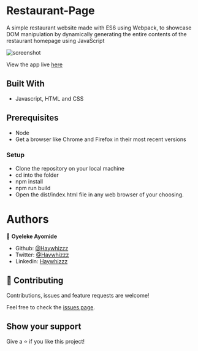 # Restaurant-Page
A simple restaurant website made with ES6 using Webpack, to showcase DOM manipulation by dynamically generating the entire contents of the restaurant homepage using JavaScript

![screenshot](./images/Screenshot.png)

View the app live [here](https://raw.githack.com/somoye123/Resturant-page/master/dist/index.html)

## Built With

- Javascript, HTML and CSS

## Prerequisites

- Node
- Get a browser like Chrome and Firefox in their most recent versions

### Setup

- Clone the repository on your local machine
- cd into the folder
- npm install
- npm run build
- Open the dist/index.html file in any web browser of your choosing.

# Authors

👤 **Oyeleke Ayomide**

- Github: [@Haywhizzz](https://github.com/Haywhizzz)
- Twitter: [@Haywhizzz](https://twitter.com/Haywhizzz)
- Linkedin: [Haywhizzz](https://www.linkedin.com/in/oyelekeayomide)

## 🤝 Contributing

Contributions, issues and feature requests are welcome!

Feel free to check the [issues page](https://github.com/Haywhizzz/Restaurant-Page/issues).

## Show your support

Give a ⭐️ if you like this project!